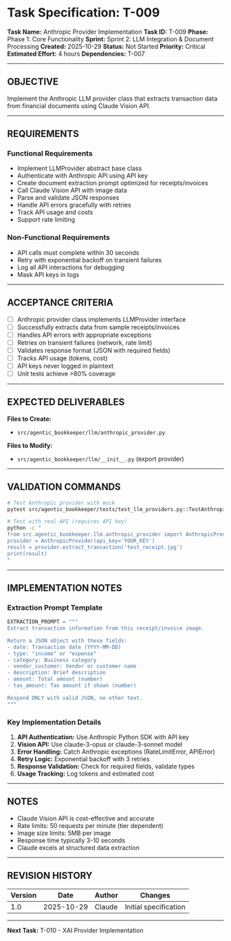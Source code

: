 # Task Specification: T-009

**Task Name:** Anthropic Provider Implementation
**Task ID:** T-009
**Phase:** Phase 1: Core Functionality
**Sprint:** Sprint 2: LLM Integration & Document Processing
**Created:** 2025-10-29
**Status:** Not Started
**Priority:** Critical
**Estimated Effort:** 4 hours
**Dependencies:** T-007

---

## OBJECTIVE

Implement the Anthropic LLM provider class that extracts transaction data from financial documents using Claude Vision API.

---

## REQUIREMENTS

### Functional Requirements
- Implement LLMProvider abstract base class
- Authenticate with Anthropic API using API key
- Create document extraction prompt optimized for receipts/invoices
- Call Claude Vision API with image data
- Parse and validate JSON responses
- Handle API errors gracefully with retries
- Track API usage and costs
- Support rate limiting

### Non-Functional Requirements
- API calls must complete within 30 seconds
- Retry with exponential backoff on transient failures
- Log all API interactions for debugging
- Mask API keys in logs

---

## ACCEPTANCE CRITERIA

- [ ] Anthropic provider class implements LLMProvider interface
- [ ] Successfully extracts data from sample receipts/invoices
- [ ] Handles API errors with appropriate exceptions
- [ ] Retries on transient failures (network, rate limit)
- [ ] Validates response format (JSON with required fields)
- [ ] Tracks API usage (tokens, cost)
- [ ] API keys never logged in plaintext
- [ ] Unit tests achieve >80% coverage

---

## EXPECTED DELIVERABLES

**Files to Create:**
- `src/agentic_bookkeeper/llm/anthropic_provider.py`

**Files to Modify:**
- `src/agentic_bookkeeper/llm/__init__.py` (export provider)

---

## VALIDATION COMMANDS

```bash
# Test Anthropic provider with mock
pytest src/agentic_bookkeeper/tests/test_llm_providers.py::TestAnthropicProvider -v

# Test with real API (requires API key)
python -c "
from src.agentic_bookkeeper.llm.anthropic_provider import AnthropicProvider
provider = AnthropicProvider(api_key='YOUR_KEY')
result = provider.extract_transaction('test_receipt.jpg')
print(result)
"
```

---

## IMPLEMENTATION NOTES

### Extraction Prompt Template

```python
EXTRACTION_PROMPT = """
Extract transaction information from this receipt/invoice image.

Return a JSON object with these fields:
- date: Transaction date (YYYY-MM-DD)
- type: "income" or "expense"
- category: Business category
- vendor_customer: Vendor or customer name
- description: Brief description
- amount: Total amount (number)
- tax_amount: Tax amount if shown (number)

Respond ONLY with valid JSON, no other text.
"""
```

### Key Implementation Details

1. **API Authentication:** Use Anthropic Python SDK with API key
2. **Vision API:** Use claude-3-opus or claude-3-sonnet model
3. **Error Handling:** Catch Anthropic exceptions (RateLimitError, APIError)
4. **Retry Logic:** Exponential backoff with 3 retries
5. **Response Validation:** Check for required fields, validate types
6. **Usage Tracking:** Log tokens and estimated cost

---

## NOTES

- Claude Vision API is cost-effective and accurate
- Rate limits: 50 requests per minute (tier dependent)
- Image size limits: 5MB per image
- Response time typically 3-10 seconds
- Claude excels at structured data extraction

---

## REVISION HISTORY

| Version | Date       | Author | Changes                    |
|---------|------------|--------|-----------------------------|
| 1.0     | 2025-10-29 | Claude | Initial specification       |

---

**Next Task:** T-010 - XAI Provider Implementation
